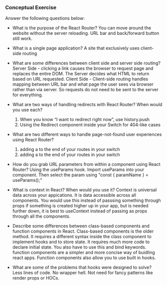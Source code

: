 ### Conceptual Exercise

Answer the following questions below:

- What is the purpose of the React Router?
  You can move around the website without the server reloading.  URL bar and back/forward button still work.

- What is a single page application?
  A site that exclusively uses client-side routing

- What are some differences between client side and server side routing?
  Server Side - clicking a link causes the browser to request page and replaces the entire DOM.  The Server decides what HTML to return based on URL requested.
  Client Side - Client-side routing handles mapping between URL bar and what page the user sees via browser rather than via server.  So requests do not need to be sent to the server for everything.

- What are two ways of handling redirects with React Router? When would you use each?
  1. When you know “I want to redirect right now”, use history.push
  2. Using the Redirect component inside your Switch for 404-like cases

- What are two different ways to handle page-not-found user experiences using React Router? 
  1. adding a <Route><NotFound /></Route> to the end of your routes in your switch
  2. adding a <Redirect to="/" /> to the end of your routes in your switch

- How do you grab URL parameters from within a component using React Router?
  Using the useParams hook.  Import useParams into your component.  Then select the param using "const { paramName } = useParams();"

- What is context in React? When would you use it?
  Context is universal data across your appications.  It is data accessible across all components.  You would use this instead of passsing something through props if something is created higher up in your app, but is needed further down, it is best to useContext instead of passing as props through all the components.

- Describe some differences between class-based components and function
  components in React.
  Class-based components is the older method. It requires a different syntax inside the class component to implement hooks and to store state. It requires much more code to declare initial state.  You also have to use this and bind keywords.
  function components are a simpler and more concise way of buidling react apps. Function components also allow you to use built in hooks.

- What are some of the problems that hooks were designed to solve?
  Less lines of code. No wrapper hell.  Not need for fancy patterns like render props or HOCs.